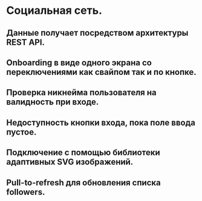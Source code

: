 # Социальная сеть. 
## Данные получает посредством архитектуры REST API. 
## Onboarding в виде одного экрана со переключениями как свайпом так и по кнопке. 
## Проверка никнейма пользователя на валидность при входе.
## Недоступность кнопки входа, пока поле ввода пустое. 
## Подключение с помощью библиотеки адаптивных SVG изображений.
## Pull-to-refresh для обновления списка followers.
